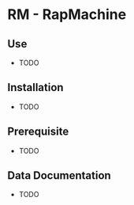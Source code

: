# RM - RapMachine

## Use

- TODO


## Installation

- TODO


## Prerequisite

- TODO


## Data Documentation
 
- TODO